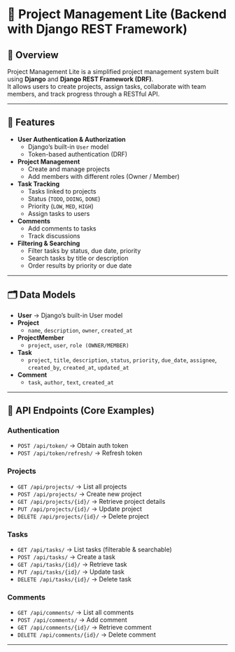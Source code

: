 # 📌 Project Management Lite (Backend with Django REST Framework)

## 📖 Overview
Project Management Lite is a simplified project management system built using **Django** and **Django REST Framework (DRF)**.  
It allows users to create projects, assign tasks, collaborate with team members, and track progress through a RESTful API.

---

## 🚀 Features
- **User Authentication & Authorization**
  - Django’s built-in `User` model
  - Token-based authentication (DRF)
- **Project Management**
  - Create and manage projects
  - Add members with different roles (Owner / Member)
- **Task Tracking**
  - Tasks linked to projects
  - Status (`TODO`, `DOING`, `DONE`)
  - Priority (`LOW`, `MED`, `HIGH`)
  - Assign tasks to users
- **Comments**
  - Add comments to tasks
  - Track discussions
- **Filtering & Searching**
  - Filter tasks by status, due date, priority
  - Search tasks by title or description
  - Order results by priority or due date

---

## 🗂️ Data Models
- **User** → Django’s built-in User model
- **Project**
  - `name`, `description`, `owner`, `created_at`
- **ProjectMember**
  - `project`, `user`, `role (OWNER/MEMBER)`
- **Task**
  - `project`, `title`, `description`, `status`, `priority`, `due_date`, `assignee`, `created_by`, `created_at`, `updated_at`
- **Comment**
  - `task`, `author`, `text`, `created_at`

---

## 🔑 API Endpoints (Core Examples)

### Authentication
- `POST /api/token/` → Obtain auth token
- `POST /api/token/refresh/` → Refresh token

### Projects
- `GET /api/projects/` → List all projects
- `POST /api/projects/` → Create new project
- `GET /api/projects/{id}/` → Retrieve project details
- `PUT /api/projects/{id}/` → Update project
- `DELETE /api/projects/{id}/` → Delete project

### Tasks
- `GET /api/tasks/` → List tasks (filterable & searchable)
- `POST /api/tasks/` → Create a task
- `GET /api/tasks/{id}/` → Retrieve task
- `PUT /api/tasks/{id}/` → Update task
- `DELETE /api/tasks/{id}/` → Delete task

### Comments
- `GET /api/comments/` → List all comments
- `POST /api/comments/` → Add comment
- `GET /api/comments/{id}/` → Retrieve comment
- `DELETE /api/comments/{id}/` → Delete comment

---

